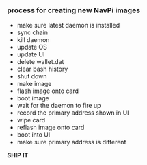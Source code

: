 ### process for creating new NavPi images

- make sure latest daemon is installed
- sync chain
- kill daemon
- update OS
- update UI
- delete wallet.dat
- clear bash history
- shut down
- make image
- flash image onto card
- boot image
- wait for the daemon to fire up
- record the primary address shown in UI
- wipe card
- reflash image onto card
- boot into UI
- make sure primary address is different

**SHIP IT**